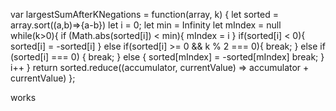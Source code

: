var largestSumAfterKNegations = function(array, k) {
    let sorted = array.sort((a,b)=>{a-b})
    let i = 0;
    let min = Infinity
    let mIndex = null
    while(k>0){
        if (Math.abs(sorted[i]) < min){
            mIndex = i
        }
        if(sorted[i] < 0){
            sorted[i] = -sorted[i]
        } else if(sorted[i] >= 0 && k % 2 === 0){
            break;
        } else if (sorted[i] === 0) {
            break;
        } else {
            sorted[mIndex] = -sorted[mIndex]
            break;
        }
        i++
    }
    return sorted.reduce((accumulator, currentValue) => accumulator + currentValue)
};

works

